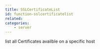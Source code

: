 ```yaml
---
title: SSLCertificateList
id: function-sslcertificatelist
related:
categories:
	- server
---
```


list all Certificates availble on a specific host
